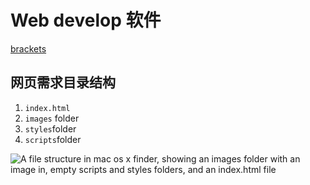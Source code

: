 # Web develop 软件

[brackets](http://brackets.io)

## 网页需求目录结构

1. `index.html `
2. `images` folder
3. `styles`folder
4. `scripts`folder

![A file structure in mac os x finder, showing an images folder with an image in, empty scripts and styles folders, and an index.html file](https://mdn.mozillademos.org/files/9231/file-structure.png)


